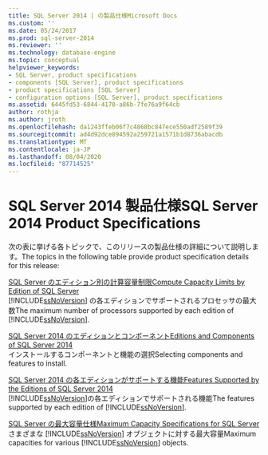 ```yaml
---
title: SQL Server 2014 | の製品仕様Microsoft Docs
ms.custom: ''
ms.date: 05/24/2017
ms.prod: sql-server-2014
ms.reviewer: ''
ms.technology: database-engine
ms.topic: conceptual
helpviewer_keywords:
- SQL Server, product specifications
- components [SQL Server], product specifications
- product specifications [SQL Server]
- configuration options [SQL Server], product specifications
ms.assetid: 6445fd53-6844-4170-a86b-7fe76a9f64cb
author: rothja
ms.author: jroth
ms.openlocfilehash: da1243ffeb06f7c4868bc847ece550adf2589f39
ms.sourcegitcommit: ad4d92dce894592a259721a1571b1d8736abacdb
ms.translationtype: MT
ms.contentlocale: ja-JP
ms.lasthandoff: 08/04/2020
ms.locfileid: "87714525"
---
```

# <a name="sql-server-2014-product-specifications"></a><span data-ttu-id="4f505-102">SQL Server 2014 製品仕様</span><span class="sxs-lookup"><span data-stu-id="4f505-102">SQL Server 2014 Product Specifications</span></span>
  <span data-ttu-id="4f505-103">次の表に挙げる各トピックで、このリリースの製品仕様の詳細について説明します。</span><span class="sxs-lookup"><span data-stu-id="4f505-103">The topics in the following table provide product specification details for this release:</span></span>  

<!--
I (GeneMi = MightyPen, 2019-04-20) am replacing this multiValue metadata with the single value 'database-engine'.
'ms.technology' no longer allowed multiple values.  DevO= 1515083.

ms.technology: 
  - "analysis-services"
  - "data-quality-services"
  - "database-engine"
  - "integration-services"
  - "master-data-services"
  - "replication"
  - "reporting-services-native"
  - "reporting-services-sharepoint"

This HTML comment can be erased, if you like.
-->

 [<span data-ttu-id="4f505-104">SQL Server のエディション別の計算容量制限</span><span class="sxs-lookup"><span data-stu-id="4f505-104">Compute Capacity Limits by Edition of SQL Server</span></span>](../sql-server/compute-capacity-limits-by-edition-of-sql-server.md)  
 <span data-ttu-id="4f505-105">[!INCLUDE[ssNoVersion](../includes/ssnoversion-md.md)] の各エディションでサポートされるプロセッサの最大数</span><span class="sxs-lookup"><span data-stu-id="4f505-105">The maximum number of processors supported by each edition of [!INCLUDE[ssNoVersion](../includes/ssnoversion-md.md)].</span></span>  
  
 [<span data-ttu-id="4f505-106">SQL Server 2014 のエディションとコンポーネント</span><span class="sxs-lookup"><span data-stu-id="4f505-106">Editions and Components of SQL Server 2014</span></span>](../sql-server/editions-and-components-of-sql-server-2016.md)  
 <span data-ttu-id="4f505-107">インストールするコンポーネントと機能の選択</span><span class="sxs-lookup"><span data-stu-id="4f505-107">Selecting components and features to install.</span></span>  
  
 [<span data-ttu-id="4f505-108">SQL Server 2014 の各エディションがサポートする機能</span><span class="sxs-lookup"><span data-stu-id="4f505-108">Features Supported by the Editions of SQL Server 2014</span></span>](../../2014/getting-started/features-supported-by-the-editions-of-sql-server-2014.md)  
 <span data-ttu-id="4f505-109">[!INCLUDE[ssNoVersion](../includes/ssnoversion-md.md)]の各エディションでサポートされる機能</span><span class="sxs-lookup"><span data-stu-id="4f505-109">The features supported by each edition of [!INCLUDE[ssNoVersion](../includes/ssnoversion-md.md)].</span></span>  
  
 [<span data-ttu-id="4f505-110">SQL Server の最大容量仕様</span><span class="sxs-lookup"><span data-stu-id="4f505-110">Maximum Capacity Specifications for SQL Server</span></span>](../sql-server/maximum-capacity-specifications-for-sql-server.md)  
 <span data-ttu-id="4f505-111">さまざまな [!INCLUDE[ssNoVersion](../includes/ssnoversion-md.md)] オブジェクトに対する最大容量</span><span class="sxs-lookup"><span data-stu-id="4f505-111">Maximum capacities for various [!INCLUDE[ssNoVersion](../includes/ssnoversion-md.md)] objects.</span></span>  
  
  
